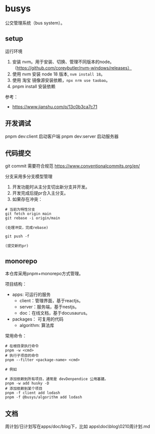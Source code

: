 # busys

公交管理系统（bus system）。

## setup

运行环境

1. 安装 nvm。用于安装、切换、管理不同版本的node。（https://github.com/coreybutler/nvm-windows/releases）
2. 使用 nvm 安装 node 18 版本, `nvm install 18`。
3. 使用 淘宝 镜像源安装依赖，`npx nrm use taobao`。
4. pnpm install 安装依赖

参考：
- https://www.jianshu.com/p/13c0b3ca7c71

## 开发调试

pnpm dev:client 启动客户端
pnpm dev:server 启动服务器

## 代码提交

git commit 需要符合规范 https://www.conventionalcommits.org/en/

分支采用多分支模型管理
1. 开发功能时从主分支切出新分支并开发。
2. 开发完成后提pr合入主分支。
3. 如果存在冲突：
```
# 当前为特性分支
git fetch origin main
git rebase -i origin/main

(处理冲突，完成rebase)

git push -f

(提交新的pr)
```


## monorepo

本仓库采用pnpm+monorepo方式管理。

项目结构：

- apps: 可运行的服务
  - client：管理界面，基于reactjs。
  - server：服务端，基于nestjs。
  - doc：在线文档，基于docusaurus。
- packages： 可复用的代码
  - algorithm: 算法库

常用命令：
```
# 在根目录执行命令
pnpm -w <cmd>
# 执行子项目的命令
pnpm --filter <package-name> <cmd>

# 例如

# 添加依赖到所有项目，通常是 devDenpendice 公用基建。
pnpm -w add husky -D
# 添加依赖到某个项目
pnpm -f client add lodash
pnpm -f @busys/algorithm add lodash
```

## 文档

周计划/日计划写在apps/doc/blog下，比如 apps\doc\blog\0210周计划.md